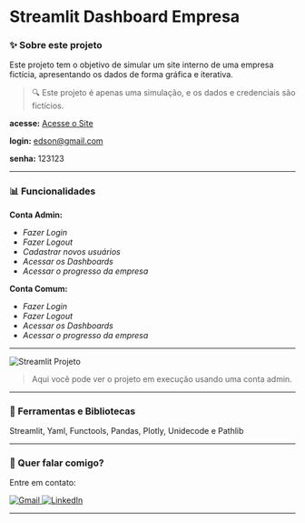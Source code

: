 # Streamlit Dashboard Empresa

### ✨ Sobre este projeto

Este projeto tem o objetivo de simular um site interno de uma empresa fictícia, apresentando os dados de forma gráfica e iterativa.
> 🔍 Este projeto é apenas uma simulação, e os dados e credenciais são fictícios.

**acesse:** [Acesse o Site](https://dashboard-st.streamlit.app/)

**login:** edson@gmail.com

**senha:** 123123

---

### 📊 Funcionalidades

**Conta Admin:**

- *Fazer Login*
- *Fazer Logout*
- *Cadastrar novos usuários*
- *Acessar os Dashboards*
- *Acessar o progresso da empresa*

**Conta Comum:**

- *Fazer Login*
- *Fazer Logout*
- *Acessar os Dashboards*
- *Acessar o progresso da empresa*

---

<img src="projeto.gif" alt="Streamlit Projeto">

> Aqui você pode ver o projeto em execução usando uma conta admin.

---

### 🚀 Ferramentas e Bibliotecas

Streamlit, Yaml, Functools, Pandas, Plotly, Unidecode e Pathlib

---

### 💌 Quer falar comigo?

Entre em contato:

<p align="left">  
<a href="mailto:edsoncarvalhointuria@gmail.com" title="Gmail">  
  <img src="https://img.shields.io/badge/-Gmail-FF0000?style=flat-square&labelColor=FF0000&logo=gmail&logoColor=white" alt="Gmail"/>  
</a>  
<a href="https://br.linkedin.com/in/edson-carvalho-inturia-1442a0129" title="LinkedIn">  
  <img src="https://img.shields.io/badge/-LinkedIn-0e76a8?style=flat-square&logo=linkedin&logoColor=white" alt="LinkedIn"/>  
</a>  
</p>

---
